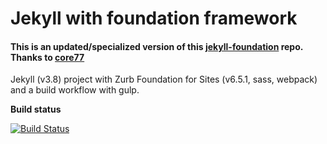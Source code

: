 # Jekyll with foundation framework 

#### This is an updated/specialized version of this [jekyll-foundation](https://github.com/Foundation-for-Jekyll-sites/jekyll-foundation) repo. Thanks to [core77](https://github.com/core77)

Jekyll (v3.8) project with Zurb Foundation for Sites (v6.5.1, sass, webpack) and a build workflow with gulp.

**Build status** 

[![Build Status](https://travis-ci.com/matt-hires/jekyll-foundation.svg)](https://travis-ci.com/matt-hires/jekyll-foundation)


